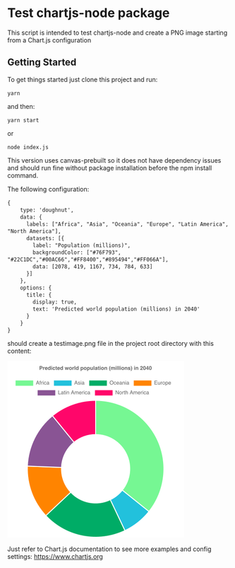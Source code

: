 # Test chartjs-node package

This script is intended to test chartjs-node and create a PNG image starting from a Chart.js configuration

## Getting Started
To get things started just clone this project and run:
```
yarn
```
and then:
```
yarn start
```
or
```
node index.js
```

This version uses canvas-prebuilt so it does not have dependency issues and should run fine without package installation before the npm install command.

The following configuration:

```
{
    type: 'doughnut',
    data: {
      labels: ["Africa", "Asia", "Oceania", "Europe", "Latin America", "North America"],
      datasets: [{
        label: "Population (millions)",
        backgroundColor: ["#76F793", "#22C1DC","#00AC66","#FF8400","#895494","#FF066A"],
        data: [2078, 419, 1167, 734, 784, 633]
      }]
    },
    options: {
      title: {
        display: true,
        text: 'Predicted world population (millions) in 2040'
      }
    }
}
```

should create a testimage.png file in the project root directory with this content:

![alt text](https://github.com/rmarchet/test-chartjs-node/blob/master/testimage.png)

Just refer to Chart.js documentation to see more examples and config settings:
https://www.chartjs.org
